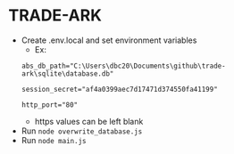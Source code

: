 # TRADE-ARK

- Create .env.local and set environment variables
    - Ex:
    ```
    abs_db_path="C:\Users\dbc20\Documents\github\trade-ark\sqlite\database.db"

    session_secret="af4a0399aec7d17471d374550fa41199"

    http_port="80"
    ```
    - https values can be left blank
- Run ```node overwrite_database.js```
- Run ```node main.js```
